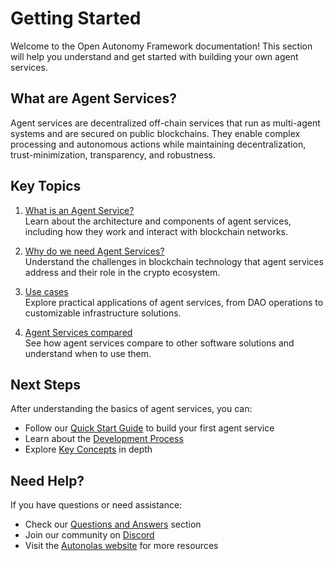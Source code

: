# Getting Started

Welcome to the Open Autonomy Framework documentation! This section will help you understand and get started with building your own agent services.

## What are Agent Services?

Agent services are decentralized off-chain services that run as multi-agent systems and are secured on public blockchains. They enable complex processing and autonomous actions while maintaining decentralization, trust-minimization, transparency, and robustness.

## Key Topics

1. [What is an Agent Service?](./what_is_an_agent_service.md)  
   Learn about the architecture and components of agent services, including how they work and interact with blockchain networks.

2. [Why do we need Agent Services?](./why_do_we_need_agent_services.md)  
   Understand the challenges in blockchain technology that agent services address and their role in the crypto ecosystem.

3. [Use cases](./use_cases.md)  
   Explore practical applications of agent services, from DAO operations to customizable infrastructure solutions.

4. [Agent Services compared](./agent_services_compared_to.md)  
   See how agent services compare to other software solutions and understand when to use them.

## Next Steps

After understanding the basics of agent services, you can:

- Follow our [Quick Start Guide](../guides/quick_start.md) to build your first agent service
- Learn about the [Development Process](../guides/overview_of_the_development_process.md)
- Explore [Key Concepts](../key_concepts/index.md) in depth

## Need Help?

If you have questions or need assistance:

- Check our [Questions and Answers](../questions-and-answers.md) section
- Join our community on [Discord](https://discord.com/invite/z2PT65jKqQ)
- Visit the [Autonolas website](https://www.autonolas.network/) for more resources
